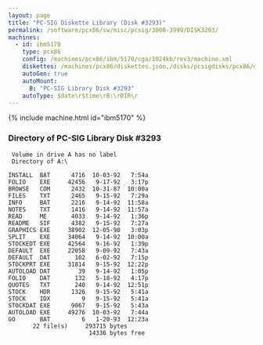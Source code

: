 ```yaml
---
layout: page
title: "PC-SIG Diskette Library (Disk #3293)"
permalink: /software/pcx86/sw/misc/pcsig/3000-3999/DISK3293/
machines:
  - id: ibm5170
    type: pcx86
    config: /machines/pcx86/ibm/5170/cga/1024kb/rev3/machine.xml
    diskettes: /machines/pcx86/diskettes.json,/disks/pcsigdisks/pcx86/diskettes.json
    autoGen: true
    autoMount:
      B: "PC-SIG Library Disk #3293"
    autoType: $date\r$time\rB:\rDIR\r
---
```


{% include machine.html id="ibm5170" %}

### Directory of PC-SIG Library Disk #3293

     Volume in drive A has no label
     Directory of A:\

    INSTALL  BAT      4716  10-03-92   7:54a
    FOLIO    EXE     42456   9-17-92   3:17p
    BROWSE   COM      2432  10-31-87  10:00a
    FILES    TXT      2465   9-15-92   7:29a
    INFO     BAT      2216   9-14-92  11:58a
    NOTES    TXT      1416   9-14-92  11:57a
    READ     ME       4033   9-14-92   1:36p
    README   SIF      4382   9-15-92   7:27a
    GRAPHICS EXE     38902  12-05-90   3:03p
    SPLIT    EXE     34064   9-14-92  10:00a
    STOCKEDT EXE     42564   9-16-92   1:39p
    DEFAULT  EXE     22058   9-09-92   7:43a
    DEFAULT  DAT       102   6-02-92   7:15p
    STOCKPRT EXE     31814   9-15-92  12:22p
    AUTOLOAD DAT        39   9-14-92   1:05p
    FOLIO    DAT       132   5-18-92   4:17p
    QUOTES   TXT       240   9-14-92  12:51p
    STOCK    HDR      1326   9-15-92   5:41a
    STOCK    IDX         9   9-15-92   5:41a
    STOCKDAT EXE      9067   9-15-92   5:43a
    AUTOLOAD EXE     49276  10-03-92   7:44a
    GO       BAT         6   1-20-93  12:23a
           22 file(s)     293715 bytes
                           14336 bytes free
